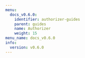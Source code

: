 ```yaml
---
menu:
  docs_v0.6.0:
    identifier: authorizer-guides
    parent: guides
    name: Authorizer
    weight: 15
menu_name: docs_v0.6.0
info:
  version: v0.6.0
---
```


